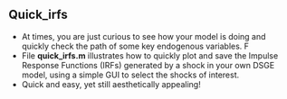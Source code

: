 

## Quick\_irfs

  -  At times, you are just curious to see how your model is doing and quickly check the path of some key  endogenous variables. F
  - File **quick_irfs.m** illustrates how to quickly plot and save the Impulse Response Functions (IRFs) generated by a shock in your own DSGE model, using a simple GUI to select the shocks of interest.
  - Quick and easy, yet still aesthetically appealing!
